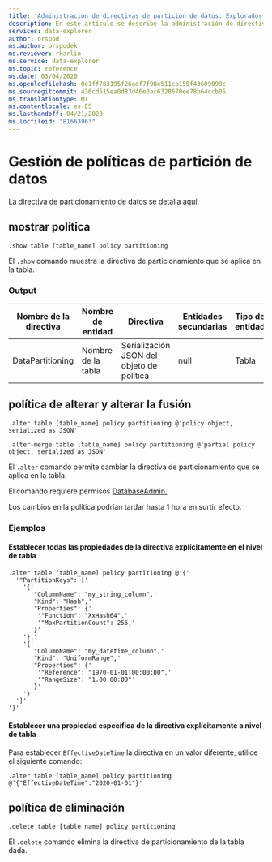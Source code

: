 ```yaml
---
title: 'Administración de directivas de partición de datos: Explorador de azure Data Explorer . Microsoft Docs'
description: En este artículo se describe la administración de directivas de partición de datos en Azure Data Explorer.
services: data-explorer
author: orspod
ms.author: orspodek
ms.reviewer: rkarlin
ms.service: data-explorer
ms.topic: reference
ms.date: 03/04/2020
ms.openlocfilehash: 0e1ff783195f26adf7f98e511ca155f43609098c
ms.sourcegitcommit: 436cd515ea0d83d46e3ac6328670ee78b64ccb05
ms.translationtype: MT
ms.contentlocale: es-ES
ms.lasthandoff: 04/21/2020
ms.locfileid: "81663963"
---
```

# <a name="data-partitioning-policy-management"></a>Gestión de políticas de partición de datos

La directiva de particionamiento de datos se detalla [aquí](../management/partitioningpolicy.md).

## <a name="show-policy"></a>mostrar política

```kusto
.show table [table_name] policy partitioning
```

El `.show` comando muestra la directiva de particionamiento que se aplica en la tabla.

### <a name="output"></a>Output

|Nombre de la directiva | Nombre de entidad | Directiva | Entidades secundarias | Tipo de entidad
|---|---|---|---|---
|DataPartitioning | Nombre de la tabla | Serialización JSON del objeto de política | null | Tabla

## <a name="alter-and-alter-merge-policy"></a>política de alterar y alterar la fusión

```kusto
.alter table [table_name] policy partitioning @'policy object, serialized as JSON'

.alter-merge table [table_name] policy partitioning @'partial policy object, serialized as JSON'
```

El `.alter` comando permite cambiar la directiva de particionamiento que se aplica en la tabla.

El comando requiere permisos [DatabaseAdmin.](access-control/role-based-authorization.md)

Los cambios en la política podrían tardar hasta 1 hora en surtir efecto.

### <a name="examples"></a>Ejemplos

#### <a name="setting-all-properties-of-the-policy-explicitly-at-table-level"></a>Establecer todas las propiedades de la directiva explícitamente en el nivel de tabla

```kusto
.alter table [table_name] policy partitioning @'{'
  '"PartitionKeys": ['
    '{'
      '"ColumnName": "my_string_column",'
      '"Kind": "Hash",'
      '"Properties": {'
        '"Function": "XxHash64",'
        '"MaxPartitionCount": 256,'
      '}'
    '},'
    '{'
      '"ColumnName": "my_datetime_column",'
      '"Kind": "UniformRange",'
      '"Properties": {'
        '"Reference": "1970-01-01T00:00:00",'
        '"RangeSize": "1.00:00:00"'
      '}'
    '}'
  ']'
'}'
```

#### <a name="setting-a-specific-property-of-the-policy-explicitly-at-table-level"></a>Establecer una propiedad específica de la directiva explícitamente a nivel de tabla

Para establecer `EffectiveDateTime` la directiva en un valor diferente, utilice el siguiente comando:

```kusto
.alter table [table_name] policy partitioning @'{"EffectiveDateTime":"2020-01-01"}'
```

## <a name="delete-policy"></a>política de eliminación

```kusto
.delete table [table_name] policy partitioning
```

El `.delete` comando elimina la directiva de particionamiento de la tabla dada.
